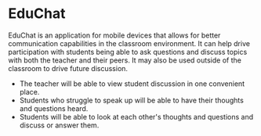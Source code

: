 # EduChat

EduChat is an application for mobile devices that allows for better communication capabilities in the classroom environment. 
It can help drive participation with students being able to ask questions and discuss topics with both the teacher and their peers. It may also be used outside of the classroom to drive future discussion.

- The teacher will be able to view student discussion in one convenient place.
- Students who struggle to speak up will be able to have their thoughts and questions heard.
- Students will be able to look at each other's thoughts and questions and discuss or answer them.
